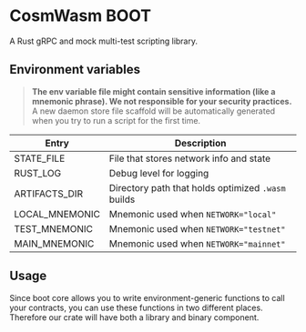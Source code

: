 # CosmWasm BOOT
A Rust gRPC and mock multi-test scripting library. 

## Environment variables

> **The env variable file might contain sensitive information (like a mnemonic phrase). We not responsible for your security practices.**  
> A new daemon store file scaffold will be automatically generated when you try to run a script for the first time.

| Entry | Description |
| ----------- | ----------- |
| STATE_FILE | File that stores network info and state |
| RUST_LOG | Debug level for logging |
| ARTIFACTS_DIR   | Directory path that holds optimized `.wasm` builds |
| LOCAL_MNEMONIC   | Mnemonic used when `NETWORK="local"` |
| TEST_MNEMONIC   | Mnemonic used when `NETWORK="testnet"` |
| MAIN_MNEMONIC   | Mnemonic used when `NETWORK="mainnet"` |

## Usage

Since boot core allows you to write environment-generic functions to call your contracts, you can use these functions in two different places. 
Therefore our crate will have both a library and binary component.   


